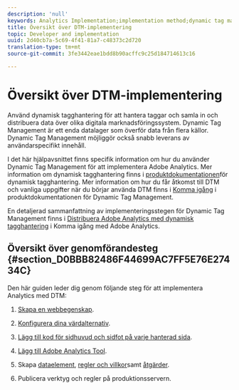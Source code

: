 ```yaml
---
description: 'null'
keywords: Analytics Implementation;implementation method;dynamic tag management;dtm
title: Översikt över DTM-implementering
topic: Developer and implementation
uuid: 2d40cb7a-5c69-4f41-81a7-c48373c2d720
translation-type: tm+mt
source-git-commit: 3fe3442eae1bdd8b90acffc9c25d184714613c16

---
```



# Översikt över DTM-implementering

Använd dynamisk tagghantering för att hantera taggar och samla in och distribuera data över olika digitala marknadsföringssystem. Dynamic Tag Management är ett enda datalager som överför data från flera källor. Dynamic Tag Management möjliggör också snabb leverans av användarspecifikt innehåll.

I det här hjälpavsnittet finns specifik information om hur du använder Dynamic Tag Management för att implementera Adobe Analytics. Mer information om dynamisk tagghantering finns i [produktdokumentationen](https://docs.adobe.com/content/help/en/dtm/using/dtm-home.html)för dynamisk tagghantering. Mer information om hur du får åtkomst till DTM och vanliga uppgifter när du börjar använda DTM finns i [Komma igång](https://docs.adobe.com/content/help/en/dtm/using/getting-started/get-started.html) i produktdokumentationen för Dynamic Tag Management.

En detaljerad sammanfattning av implementeringsstegen för Dynamic Tag Management finns i [Distribuera Adobe Analytics med dynamisk tagghantering](https://docs.adobe.com/content/help/en/analytics/implementation/other/dtm/dtm-implementation-overview.html) i Komma igång med Adobe Analytics.

## Översikt över genomförandesteg {#section_D0BBB82486F44699AC7FF5E76E27434C}

Den här guiden leder dig genom följande steg för att implementera Analytics med DTM:

1. [Skapa en webbegenskap](/help/implement/other/dtm/t-create-web-property.md).
1. [Konfigurera dina värdalternativ](/help/implement/other/dtm/t-configure-hosting.md).
1. [Lägg till kod för sidhuvud och sidfot på varje hanterad sida](/help/implement/other/dtm/c-headers-footers/t-header-footer-code.md).
1. [Lägg till Adobe Analytics Tool](/help/implement/other/dtm/c-aa-tool/analytics-dtm.md).
1. Skapa [dataelement](/help/implement/other/dtm/t-data-element.md), [regler och villkor](/help/implement/other/dtm/c-rules/t-rules-create.md)samt [åtgärder](/help/implement/other/dtm/c-rules/t-rules-actions.md).

1. Publicera verktyg och regler på produktionsservern.

